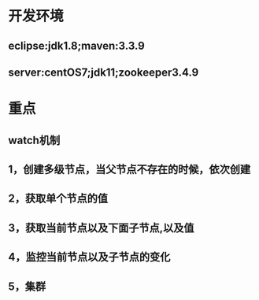 # 开发环境
## eclipse:jdk1.8;maven:3.3.9
## server:centOS7;jdk11;zookeeper3.4.9
# 重点
## watch机制
## 1，创建多级节点，当父节点不存在的时候，依次创建
## 2，获取单个节点的值
## 3，获取当前节点以及下面子节点,以及值
## 4，监控当前节点以及子节点的变化
## 5，集群